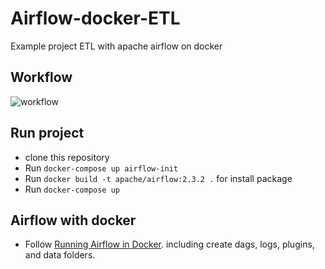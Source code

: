 # Airflow-docker-ETL
Example project ETL with apache airflow on docker
## Workflow
![workflow](https://user-images.githubusercontent.com/60291649/180922949-26c32eb5-22f6-4008-9329-0dd28917f891.PNG)
## Run project
- clone this repository
- Run ```docker-compose up airflow-init```
- Run ```docker build -t apache/airflow:2.3.2 .``` for install package
- Run ``` docker-compose up ``` 
## Airflow with docker
- Follow  [Running Airflow in Docker](https://airflow.apache.org/docs/apache-airflow/stable/start/docker.html). including create dags, logs, plugins, and data folders.
